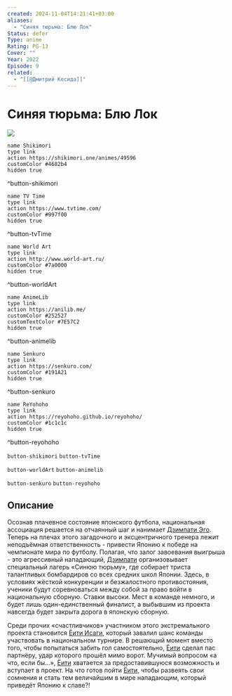 ```yaml
---
created: 2024-11-04T14:21:41+03:00
aliases:
  - "Синяя тюрьма: Блю Лок"
Status: defer
Type: anime
Rating: PG-13
Cover: ""
Year: 2022
Episode: 9
related:
  - "[[@Дмитрий Кесида]]"
---
```


# Синяя тюрьма: Блю Лок

![](https://nyaa.shikimori.one/uploads/poster/animes/49596/74d5cdd8aff60f86dbe134e254da63f2.jpeg)

```button
name Shikimori
type link
action https://shikimori.one/animes/49596
customColor #4682b4
hidden true
```
^button-shikimori

```button
name TV Time
type link
action https://www.tvtime.com/
customColor #997f00
hidden true
```
^button-tvTime

```button
name World Art
type link
action http://www.world-art.ru/
customColor #7a0000
hidden true
```
^button-worldArt

```button
name AnimeLib
type link
action https://anilib.me/
customColor #252527
customTextColor #7E57C2
hidden true
```
^button-animelib

```button
name Senkuro
type link
action https://senkuro.com/
customColor #191A21
hidden true
```
^button-senkuro

```button
name ReYohoho
type link
action https://reyohoho.github.io/reyohoho/
customColor #1c1c1c
hidden true
```
^button-reyohoho

`button-shikimori` `button-tvTime`

`button-worldArt` `button-animelib`

`button-senkuro` `button-reyohoho`

## Описание

Осознав плачевное состояние японского футбола, национальная ассоциация решается на отчаянный шаг и нанимает [Дзимпати Эго](https://shikimori.one/characters/178715-jinpachi-ego). Теперь на плечах этого загадочного и эксцентричного тренера лежит неподъёмная ответственность - привести Японию к победе на чемпионате мира по футболу. Полагая, что залог завоевания выигрыша - это агрессивный нападающий, [Дзимпати](https://shikimori.one/characters/178715-jinpachi-ego) организовывает специальный лагерь «Синюю тюрьму», где собирает триста талантливых бомбардиров со всех средних школ Японии. Здесь, в условиях жёсткой конкуренции и безжалостного противостояния, ученики будут соревноваться между собой за право войти в национальную сборную. Ставки высоки. Мест в команде немного, и будет лишь один-единственный финалист, а выбывшим из проекта навсегда будет закрыта дорога в японскую сборную.

Среди прочих «счастливчиков» участником этого экстремального проекта становится [Ёити Исаги](https://shikimori.one/characters/177491-yoichi-isagi), который завалил шанс команды участвовать в национальном турнире. В решающий момент вместо того, чтобы попытаться забить гол самостоятельно, [Ёити](https://shikimori.one/characters/177491-yoichi-isagi) сделал пас партнёру, удар которого прошёл мимо ворот. Мучимый вопросом «а что, если бы...», [Ёити](https://shikimori.one/characters/177491-yoichi-isagi) хватается за предоставившуюся возможность и вступает в проект. На что готов пойти [Ёити](https://shikimori.one/characters/177491-yoichi-isagi), чтобы развеять свои сомнения и стать тем величайшим в мире нападающим, который приведёт Японию к славе?!
